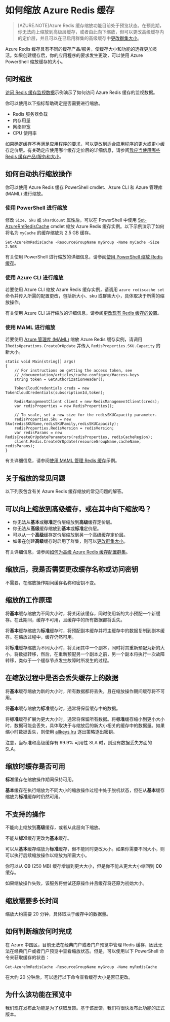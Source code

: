 <properties 
	pageTitle="如何缩放 Azure Redis 缓存" 
	description="了解如何缩放你的 Azure Redis 缓存实例" 
	services="redis-cache" 
	documentationCenter="" 
	authors="steved0x" 
	manager="dwrede" 
	editor=""/>

<tags
	ms.service="cache"
	ms.date="03/04/2016"
	wacn.date="04/26/2016"/>

# 如何缩放 Azure Redis 缓存

>[AZURE.NOTE]Azure Redis 缓存缩放功能目前处于预览状态。在预览期，你无法向上缩放到高级层缓存，或者由此向下缩放，但可以更改高级缓存内的定价层，并且可以在已启用群集的高级缓存中[更改群集大小](/documentation/articles/cache-how-to-premium-clustering#cluster-size)。

Azure Redis 缓存具有不同的缓存产品/服务，使缓存大小和功能的选择更加灵活。如果创建缓存后，你的应用程序的要求发生更改，可以使用 Azure PowerShell 缩放缓存的大小。

## 何时缩放

[访问 Redis 缓存监视数据](https://github.com/rustd/RedisSamples/tree/master/CustomMonitoring)示例演示了如何访问 Azure Redis 缓存的监视数据。

你可以使用以下指标帮助确定是否需要进行缩放。

-	Redis 服务器负载
-	内存用量
-	网络带宽
-	CPU 使用率

如果确定缓存不再满足应用程序的要求，可以更改到适合应用程序的更大或更小缓存定价层。有关确定应使用哪个缓存定价层的详细信息，请参阅[我应当使用哪些 Redis 缓存产品/服务和大小](/documentation/articles/cache-faq#what-redis-cache-offering-and-size-should-i-use)。

## 如何自动执行缩放操作

你可以使用 Azure Redis 缓存 PowerShell cmdlet、Azure CLI 和 Azure 管理库 (MAML) 进行缩放。

### 使用 PowerShell 进行缩放

修改 `Size`、`Sku` 或 `ShardCount` 属性后，可以在 PowerShell 中使用 [Set-AzureRmRedisCache](https://msdn.microsoft.com/zh-cn/library/azure/mt634518.aspx) cmdlet 缩放 Azure Redis 缓存实例。以下示例演示了如何将名为 `myCache` 的缓存缩放为 2.5 GB 缓存。

	Set-AzureRmRedisCache -ResourceGroupName myGroup -Name myCache -Size 2.5GB

有关使用 PowerShell 进行缩放的详细信息，请参阅[使用 PowerShell 缩放 Redis 缓存](/documentation/articles/cache-howto-manage-redis-cache-powershell#scale)。

### 使用 Azure CLI 进行缩放

若要使用 Azure CLI 缩放 Azure Redis 缓存实例，请调用 `azure rediscache set` 命令并传入所需的配置更改，包括新大小、sku 或群集大小，具体取决于所需的缩放操作。

有关使用 Azure CLI 进行缩放的详细信息，请参阅[更改现有 Redis 缓存的设置](/documentation/articles/cache-manage-cli#scale)。

### 使用 MAML 进行缩放

若要使用 [Azure 管理库 (MAML)](http://azure.microsoft.com/updates/management-libraries-for-net-release-announcement/) 缩放 Azure Redis 缓存实例，请调用 `IRedisOperations.CreateOrUpdate` 并传入 `RedisProperties.SKU.Capacity` 的新大小。

    static void Main(string[] args)
    {
        // For instructions on getting the access token, see
        // /documentation/articles/cache-configure/#access-keys
        string token = GetAuthorizationHeader();

        TokenCloudCredentials creds = new TokenCloudCredentials(subscriptionId,token);

        RedisManagementClient client = new RedisManagementClient(creds);
        var redisProperties = new RedisProperties();

        // To scale, set a new size for the redisSKUCapacity parameter.
        redisProperties.Sku = new Sku(redisSKUName,redisSKUFamily,redisSKUCapacity);
        redisProperties.RedisVersion = redisVersion;
        var redisParams = new RedisCreateOrUpdateParameters(redisProperties, redisCacheRegion);
        client.Redis.CreateOrUpdate(resourceGroupName,cacheName, redisParams);
    }

有关详细信息，请参阅[使用 MAML 管理 Redis 缓存](https://github.com/rustd/RedisSamples/tree/master/ManageCacheUsingMAML)示例。

## 关于缩放的常见问题

以下列表包含有关 Azure Redis 缓存缩放的常见问题的解答。

## 可以向上缩放到高级缓存，或在其中向下缩放吗？

-	你无法从**基本**或**标准**定价层缩放到**高级**缓存定价层。
-	你无法从**高级**缓存缩放到**基本**或**标准**定价层。
-	可以从一个**高级**缓存定价层缩放到另一个高级缓存定价层。
-	如果在创建**高级**缓存时启用了群集，则可以[更改群集大小](/documentation/articles/cache-how-to-premium-clustering#cluster-size)。

有关详细信息，请参阅[如何为高级 Azure Redis 缓存配置群集](/documentation/articles/cache-how-to-premium-clustering)。

## 缩放后，我是否需要更改缓存名称或访问密钥

不需要，在缩放操作期间缓存名称和密钥不变。

## 缩放的工作原理

将**基本**缓存缩放为不同大小时，将关闭该缓存，同时使用新的大小预配一个新缓存。在此期间，缓存不可用，且缓存中的所有数据都将丢失。

将**基本**缓存缩放为**标准**缓存时，将预配副本缓存并将主缓存中的数据复制到副本缓存。在缩放过程中，缓存仍然可用。

将**标准**缓存缩放为不同大小时，将关闭其中一个副本，同时将其重新预配为新的大小，将数据转移，然后，在重新预配另一个副本之前，另一个副本将执行一次故障转移，类似于一个缓存节点发生故障时所发生的过程。

## 在缩放过程中是否会丢失缓存上的数据

将**基本**缓存缩放为新的大小时，所有数据都将丢失，且在缩放操作期间缓存将不可用。

将**基本**缓存缩放为**标准**缓存时，通常将保留缓存中的数据。

将**标准**缓存扩展为更大大小时，通常将保留所有数据。将**标准**缓存缩小到更小大小时，数据可能会丢失，具体取决于与缩放后的新大小相关的缓存中的数据量。如果缩小时数据丢失，则使用 [allkeys lru](http://redis.io/topics/lru-cache) 逐出策略逐出密钥。

注意，当标准和高级缓存有 99.9% 可用性 SLA 时，则没有数据丢失方面的 SLA。

## 缩放时缓存是否可用

**标准**缓存在缩放操作期间保持可用。

**基本**缓存在执行缩放为不同大小的缩放操作过程中处于脱机状态，但在从**基本**缓存缩放为**标准**缓存时仍然可用。

## 不支持的操作

不能向上缩放到**高级**缓存，或者从此层向下缩放。

不能从**标准**缓存更改为**基本**缓存。

可以从**基本**缓存缩放为**标准**缓存，但不能同时更改大小。如果你需要不同大小，则可以执行后续缩放操作以缩放为所需大小。

你可以从 **C0** (250 MB) 缓存增加到更大大小，但是你不能从更大大小缩回到 **C0** 缓存。

如果缩放操作失败，该服务将尝试还原操作并且缓存将还原为初始大小。

## 缩放需要多长时间

缩放大约需要 20 分钟，具体取决于缓存中的数据量。

## 如何判断缩放何时完成

在 Azure 中国区，目前无法在经典门户或者门户预览中管理 Redis 缓存，因此无法在经典门户或者门户预览中查看缩放状态。但是，可以使用以下 PowerShell 命令来获取缓存的状态：

	Get-AzureRmRedisCache -ResourceGroupName myGroup -Name myRedisCache

在大约 20 分钟后，可以运行以下命令查看缓存大小是否已更改。

## 为什么该功能在预览中

我们现在发布此功能是为了获取反馈。基于该反馈，我们将很快发布此功能的正式版本。





  
<!-- IMAGES -->
[redis-cache-pricing-tier-part]: ./media/cache-how-to-scale/redis-cache-pricing-tier-part.png

[redis-cache-pricing-tier-blade]: ./media/cache-how-to-scale/redis-cache-pricing-tier-blade.png

[redis-cache-scaling]: ./media/cache-how-to-scale/redis-cache-scaling.png

<!---HONumber=Mooncake_0104_2016-->